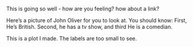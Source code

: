 This is going so well - how are you feeling?  how about a link? 

Here’s a picture of John Oliver for you to look at. You should know: First, He’s British. Second, he has a tv show, and third He is a comedian.

This is a plot I made. The labels are too small to see.
